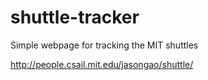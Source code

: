 # shuttle-tracker
Simple webpage for tracking the MIT shuttles

http://people.csail.mit.edu/jasongao/shuttle/